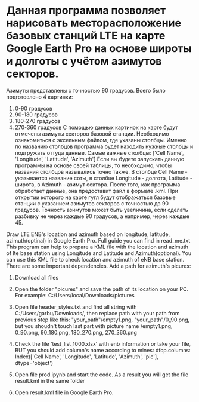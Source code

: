 # Данная программа позволяет нарисовать месторасположение базовых станций LTE на карте Google Earth Pro на основе широты и долготы с учётом азимутов секторов.
Азимуты представлены с точностью 90 градусов. Всего было подготовлено 4 картинки: 
1) 0-90 градусов
2) 90-180 градусов
3) 180-270 градусов
4) 270-360 градусов
С помощью данных картинок на карте будут отмечены азимуты секторов базовой станции. Необходимо ознакомиться с эксельным файлом, где указаны столбцы. Именно по названию столбцов программа будет находить нужные столбцы и подгружать оттуда данные.
Самые важные столбцы:
['Cell Name', 'Longitude', 'Latitude', 'Azimuth']
Если вы будете запускать данную программы на основе своей таблицы, то необходимо, чтобы названия столбцов назывались точно также. В столбце Cell Name - указывается название соты, в столбце Longitude - долгота, Latitude - широта, в Azimuth - азимут сектора.
После того, как программа обработает данные, она предоставит файл в формате .kml. При открытии которого на карте гугл будут отображаться базовые станции с указанием азимутов секторов с точностью до 90 градусов.
Точность азимутов может быть увеличина, если сделать разбивку не через каждые 90 градусов, а например, через каждые 45. 


Draw LTE ENB's location and azimuth based on longitude, latitude, azimuth(optinal) in Google Earth Pro. 
Full guide you can find in read_me.txt
This program can help to prepare a KML file with the location and azimuth of lte base station using Longitude and Latitude and Azimuth(optional).
You can use this KML file to check location and azimuth of eNB base station. 
There are some important dependencies. 
Add a path for azimuth's picures:
1) Download all files
2) Open the folder "picures" and save the path of its location on your PC. For example: C:/Users/local/Downloads/pictures

3) Open file header_styles.txt and find all string with <href>C:/Users/garbu/Downloads/</href>,
then replace path with your path from previous step like this: "your_path"/empty1.png, "your_path"/0_90.png,
but you shoudn't touch last part with picture name /empty1.png, 0_90.png, 90_180.png, 180_270.png, 270_360.png

4) Check the file 'test_list_1000.xlsx' with enb information or take your file, BUT you should add column's name according to mines:
  dfcp.columns:
    Index(['Cell Name', 'Longitude', 'Latitude', 'Azimuth', 'pic'], dtype='object')

5) Open file prod.ipynb and start the code. As a result you will get the file result.kml in the same folder

6) Open result.kml file in Google Earth Pro.

